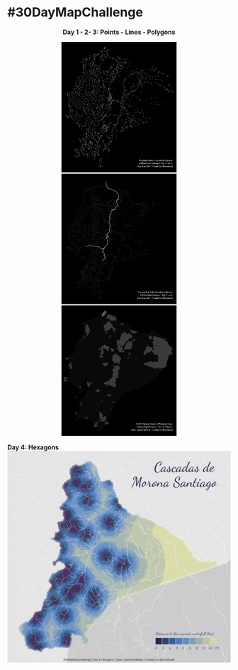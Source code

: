 # #30DayMapChallenge

<center>
  
**Day 1 - 2- 3: Points - Lines - Polygons**

<p float="left">
  <img src="maps/day01.png" width="260" />
  <img src="maps/day02.png" width="260" /> 
  <img src="maps/day03.png" width="260" />
</p>

</center>

**Day 4: Hexagons**
![](maps/day04.png)